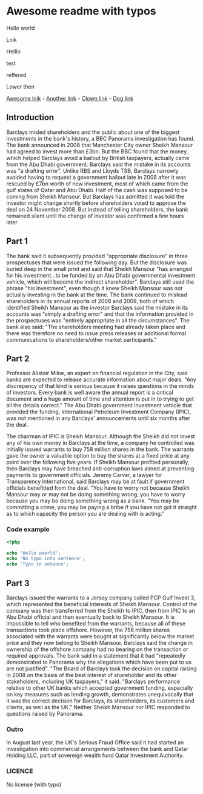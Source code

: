 # Awesome readme with typos

Hello world

Lnik

Helllo

test

reffered

Lower then

[Awesome lnik](https://www.google.com) - [Another link](https://www.google.com) - [Clown link](https://www.google.com) - [Dog link](https://www.google.com)

## Introduction

Barclays misled shareholders and the public about one of the biggest investments in the bank's history, a BBC Panorama investigation has found.
The bank announced in 2008 that Manchester City owner Sheikh Mansour had agreed to invest more than £3bn.
But the BBC found that the money, which helped Barclays avoid a bailout by British taxpayers, actually came from the Abu Dhabi government.
Barclays said the mistake in its accounts was "a drafting error".
Unlike RBS and Lloyds TSB, Barclays narrowly avoided having to request a government bailout late in 2008 after it was rescued by £7bn worth of new investment, most of which came from the gulf states of Qatar and Abu Dhabi.
Half of the cash was supposed to be coming from Sheikh Mansour.
But Barclays has admitted it was told the investor might change shortly before shareholders voted to approve the deal on 24 November 2008.
But instead of telling shareholders, the bank remained silent until the change of investor was confirmed a few hours later.

## Part 1

The bank said it subsequently provided "appropriate disclosure" in three prospectuses that were issued the following day.
But the disclosure was buried deep in the small print and said that Sheikh Mansour "has arranged for his investment…to be funded by an Abu Dhabi governmental investment vehicle, which will become the indirect shareholder".
Barclays still used the phrase "his investment", even though it knew Sheikh Mansour was not actually investing in the bank at the time.
The bank continued to mislead shareholders in its annual reports of 2008 and 2009, both of which identified Sheikh Mansour as the investor
Barclays said the mistake in its accounts was "simply a drafting error" and that the information provided in the prospectuses was "entirely appropriate in all the circumstances".
The bank also said: "The shareholders meeting had already taken place and there was therefore no need to issue press releases or additional formal communications to shareholders/other market participants."

## Part 2

Professor Alistair Milne, an expert on financial regulation in the City, said banks are expected to release accurate information about major deals.
"Any discrepancy of that kind is serious because it raises questions in the minds of investors. Every bank is well aware the annual report is a critical document and a huge amount of time and attention is put in to trying to get all the details correct."
The Abu Dhabi government investment vehicle that provided the funding, International Petroleum Investment Company (IPIC), was not mentioned in any Barclays' announcements until six months after the deal.

The chairman of IPIC is Sheikh Mansour. Although the Sheikh did not invest any of his own money in Barclays at the time, a company he controlled was initially issued warrants to buy 758 million shares in the bank.
The warrants gave the owner a valuable option to buy the shares at a fixed price at any point over the following five years.
If Sheikh Mansour profited personally, then Barclays may have breached anti-corruption laws aimed at preventing payments to government officials.
Jeremy Carver, a lawyer for Transparency International, said Barclays may be at fault if government officials benefitted from the deal.
"You have to worry not because Sheikh Mansour may or may not be doing something wrong, you have to worry because you may be doing something wrong as a bank.
"You may be committing a crime, you may be paying a bribe if you have not got it straight as to which capacity the person you are dealing with is acting."

### Code example

```php
<?php

echo 'Hello woorld';
echo 'No typo into sentence';
echo 'Typo in setence';
```

## Part 3

Barclays issued the warrants to a Jersey company called PCP Gulf Invest 3, which represented the beneficial interests of Sheikh Mansour.
Control of the company was then transferred from the Sheikh to IPIC, then from IPIC to an Abu Dhabi official and then eventually back to Sheikh Mansour.
It is impossible to tell who benefited from the warrants, because all of these transactions took place offshore.
However, the 758 million shares associated with the warrants were bought at significantly below the market price and they now belong to Sheikh Mansour.
Barclays said the change in ownership of the offshore company had no bearing on the transaction or required approvals.
The bank said in a statement that it had "repeatedly demonstrated to Panorama why the allegations which have been put to us are not justified".
"The Board of Barclays took the decision on capital raising in 2008 on the basis of the best interest of shareholder and its other stakeholders, including UK taxpayers," it said.
"Barclays performance relative to other UK banks which accepted government funding, especially on key measures such as lending growth, demonstrates unequivocally that it was the correct decision for Barclays, its shareholders, its customers and clients, as well as the UK."
Neither Sheikh Mansour nor IPIC responded to questions raised by Panorama.

### Outro

In August last year, the UK's Serious Fraud Office said it had started an investigation into commercial arrangements between the bank and Qatar Holding LLC, part of sovereign wealth fund Qatar Investment Authority.

### LICENCE

No license (with typo)
